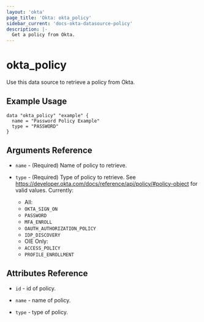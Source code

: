 ```yaml
---
layout: 'okta'
page_title: 'Okta: okta_policy'
sidebar_current: 'docs-okta-datasource-policy'
description: |-
  Get a policy from Okta.
---
```


# okta_policy

Use this data source to retrieve a policy from Okta.

## Example Usage

```hcl
data "okta_policy" "example" {
  name = "Password Policy Example"
  type = "PASSWORD"
}
```

## Arguments Reference

- `name` - (Required) Name of policy to retrieve.

- `type` - (Required) Type of policy to retrieve. See https://developer.okta.com/docs/reference/api/policy/#policy-object for valid values. Currently:
    - All: 
    - `OKTA_SIGN_ON`
    - `PASSWORD`
    - `MFA_ENROLL`
    - `OAUTH_AUTHORIZATION_POLICY`
    - `IDP_DISCOVERY`
    - OIE Only:
    - `ACCESS_POLICY`
    - `PROFILE_ENROLLMENT`

## Attributes Reference

- `id` - id of policy.

- `name` - name of policy.

- `type` - type of policy.
